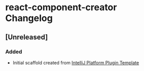 <!-- Keep a Changelog guide -> https://keepachangelog.com -->

# react-component-creator Changelog

## [Unreleased]
### Added
- Initial scaffold created from [IntelliJ Platform Plugin Template](https://github.com/JetBrains/intellij-platform-plugin-template)
